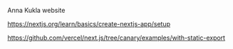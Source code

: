 Anna Kukla website

https://nextjs.org/learn/basics/create-nextjs-app/setup

https://github.com/vercel/next.js/tree/canary/examples/with-static-export
